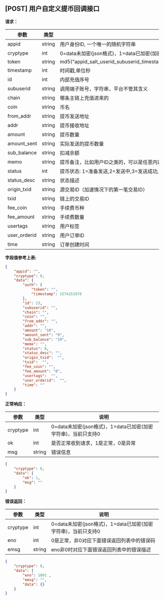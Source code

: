## [POST] 用户自定义提币回调接口

**请求：**

|参数       |类型   |说明                                                        |  
| --          |--     | --                                                     |
|appid        |string |用户身份ID, 一个唯一的随机字符串                            |   
|cryptype     |int    |0=data未加密(json格式)，1=data已加密(加密字符串)，当前只支持0 | 
|token        |string |md5("appid_salt_userid_subuserid_timestamp_chain_coin_addr_amount_status_memo_usertags")  |
|timestamp    |int    |时间戳,单位秒                                             |
|id           |int    |内部充值序号                                                     |
|subuserid    |string |调用端子账号，字符串，平台不管其含义                                 |
|chain        |string |哪条主链上充值进来的                                              |
|coin         |string |币名                                                            |
|from_addr    |string |提币发送地址                                                     |
|addr         |string |提币接收地址                                                     |
|amount       |string |提币数量                                                        |
|amount_sent  |string |实际发送的提币数量                                                |
|sub_balance  |string |扣减余额                                                        |
|memo         |string |提币备注，比如用户ID之类的，可以是任意内容                           |
|status       |int    |提币状态: 1=准备发送,2=发送中,3=发送成功,4=发送失败,5=发送已取消      |
|status_desc  |string |状态描述                                                       |
|origin_txid  |string |源交易ID（加速情况下的第一笔交易ID）                               |
|txid         |string |链上的交易ID                                                   |
|fee_coin     |string |手续费币种                                                     |
|fee_amount   |string |手续费数量                                                     |
|usertags     |string |用户标签                                                       |
|user_orderid |string |用户订单ID                                                     |
|time         |string |订单创建时间                                                   |

**字段值参考上表:**

```json
{
    "appid": "",
    "cryptype": 0,  
    "data": {
        "auth": {
            "token": "", 
            "timestamp": 1574151978     
        },
        "id": 23,               
        "subuserid": "",  
        "chain": "",         
        "coin": "",    
        "from_addr": "",
        "addr": "",
        "amount": "10",           
        "amount_sent": "9",       
        "sub_balance": "19",       
        "memo": "",          
        "status": 0,            
        "status_desc": "",
        "origin_txid":  "",
        "txid":  "",
        "fee_coin": "",         
        "fee_amount": "0",        
        "usertags":  "",  
        "user_orderid":  "",  
        "time": ""    
    }
}
```

**正常响应：**

|参数      |类型   |说明                                                        |  
| --      |--     | --                                                        |
|cryptype |int    |0=data未加密(json格式)，1=data已加密(加密字符串)，当前只支持0    |   
|ok       |int    |是否正常收到请求，1是正常，0是异常                              | 
|msg      |string |错误信息                                                    |

```json
{
    "cryptype": 0,  
    "data": {
        "ok": 1,  
        "msg": ""
    }
}
```


**错误返回：**

|参数      |类型   |说明                                                                    |  
| --      |--     | --                                                                    |
|cryptype              |int    |0=data未加密(json格式)，1=data已加密(加密字符串)，当前只支持0    |   
|eno                   |int    |0是正常，非0对应下面错误返回列表中的错误码                       | 
|emsg                  |string |eno非0时对应下面错误返回列表中的错误描述                        |

```json
{
    "cryptype": 0,  
    "data": {
        "eno": 1001 ,  
        "emsg": "",
        "data": {}
    }
}
```